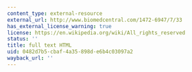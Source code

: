 ```yaml
---
content_type: external-resource
external_url: http://www.biomedcentral.com/1472-6947/7/33
has_external_license_warning: true
license: https://en.wikipedia.org/wiki/All_rights_reserved
status: ''
title: full text HTML
uid: 0482d7b5-cbaf-4a35-898d-e6b4c03097a2
wayback_url: ''
---
```

